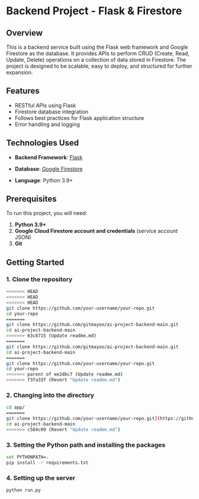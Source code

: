 # Backend Project - Flask & Firestore

## Overview

This is a backend service built using the Flask web framework and Google Firestore as the database. It provides APIs to perform CRUD (Create, Read, Update, Delete) operations on a collection of data stored in Firestore. The project is designed to be scalable, easy to deploy, and structured for further expansion.

## Features

- RESTful APIs using Flask
- Firestore database integration
- Follows best practices for Flask application structure
- Error handling and logging

## Technologies Used

- **Backend Framework**: [Flask](https://flask.palletsprojects.com/)
- **Database**: [Google Firestore](https://cloud.google.com/firestore)

- **Language**: Python 3.9+

## Prerequisites

To run this project, you will need:

1. **Python 3.9+**
2. **Google Cloud Firestore account and credentials** (service account JSON)
3. **Git**

## Getting Started

### 1. Clone the repository

```bash
<<<<<<< HEAD
<<<<<<< HEAD
<<<<<<< HEAD
git clone https://github.com/your-username/your-repo.git
cd your-repo
=======
git clone https://github.com/gitmayoo/ai-project-backend-main.git
cd ai-project-backend-main
>>>>>>> 63c8715 (Update readme.md)
=======
git clone https://github.com/gitmayoo/ai-project-backend-main.git
cd ai-project-backend-main
=======
git clone https://github.com/your-username/your-repo.git
cd your-repo
>>>>>>> parent of ee2dbc7 (Update readme.md)
>>>>>>> f3fa33f (Revert "Update readme.md")
```


### 2. Changing into the directory

```bash
cd app/
=======
git clone https://github.com/your-username/your-repo.git](https://github.com/gitmayoo/ai-project-backend-main.git
cd ai-project-backend-main
>>>>>>> c584c09 (Revert "Update readme.md")
```

### 3. Setting the Python path and installing the packages

```bash
set PYTHONPATH=.
pip install -r requirements.txt
```

### 4. Setting up the server

```bash
python run.py
```

